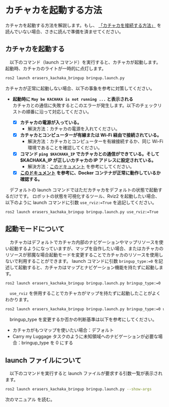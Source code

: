 # カチャカを起動する方法

カチャカを起動する方法を解説します。もし、
[「カチャカを接続する方法」](/docs/howtoconnect.md)
を読んでいない場合、さきに読んで準備を済ませてください。

## カチャカを起動する
　以下のコマンド（launch コマンド）を実行すると、カチャカが起動します。起動時、カチャカのライトが一時的に点灯します。
```bash
ros2 launch erasers_kachaka_bringup bringup.launch.py
```
カチャカが正常に起動しない場合、以下の事象を参考に対策してください。

- **起動時に `May be KACHAKA is not running ...` と表示される**<br>
  カチャカとの通信に失敗するとこのエラーが発生します。以下のチェックリストの順番に沿って対応してください。

  - [x] **カチャカの電源が入っている。**
    - 解決方法：カチャカの電源を入れてください。
  - [x] **カチャカとコンピューターが有線または Wi-Fi 経由で接続されている。**
    - 解決方法：カチャカとコンピューターを有線接続するか、同じ Wi-Fi 環境であることを確認してください。
  - [x] **コマンド `ping $KACHAKA_IP` でカチャカとの通信ができている。そして $KACHAKA_IP が正しいカチャカの IP アドレスに設定されている。**
    - 解決方法：[このドキュメント](/docs/howtoconnect.md) を参考にしてください。
  - [x] **[このドキュメント](/docs/erk_docker.md) を参考に、Docker コンテナが正常に動作しているか確認する。**

　デフォルトの launch コマンドではただカチャカをデフォルトの状態で起動するだけです。
ロボットの状態を可視化するツール、Rviz2 を起動したい場合、以下のように launch コマンドに引数 `use_rviz:=True` を追記してください。
```bash
ros2 launch erasers_kachaka_bringup bringup.launch.py use_rviz:=True
```

<a id="mode"></a>
## 起動モードについて
　カチャカはデフォルトでカチャカ内部のナビゲーションやマップリソースを使い起動するようになっていますが、マップを自作したい場合、またはカチャカのリソースが邪魔な場合起動モードを変更することでカチャカのリソースを使用しないで利用することができます。
launch コマンドに引数 `bringup_type:=0` を記述して起動すると、カチャカはマップとナビゲーション機能を持たずに起動します。
```bash
ros2 launch erasers_kachaka_bringup bringup.launch.py bringup_type:=0
```
　`use_rviz` を併用することでカチャカがマップを持たずに起動したことがよくわかります。
```bash
ros2 launch erasers_kachaka_bringup bringup.launch.py bringup_type:=0 use_rviz:=True
```
　bringup_type を変更するか否かの判断基準は以下を参考にしてください。

- カチャカがもつマップを使いたい場合：デフォルト
- Carry my Luggage タスクのように未知領域へのナビゲーションが必要な場合：bringup_type を 0 にする

<a id="launch"></a>
## launch ファイルについて
　以下のコマンドを実行すると launch ファイルが要求する引数一覧が表示されます。
```bash
ros2 launch erasers_kachaka_bringup bringup.launch.py --show-args
```

次のマニュアル  を読む。
